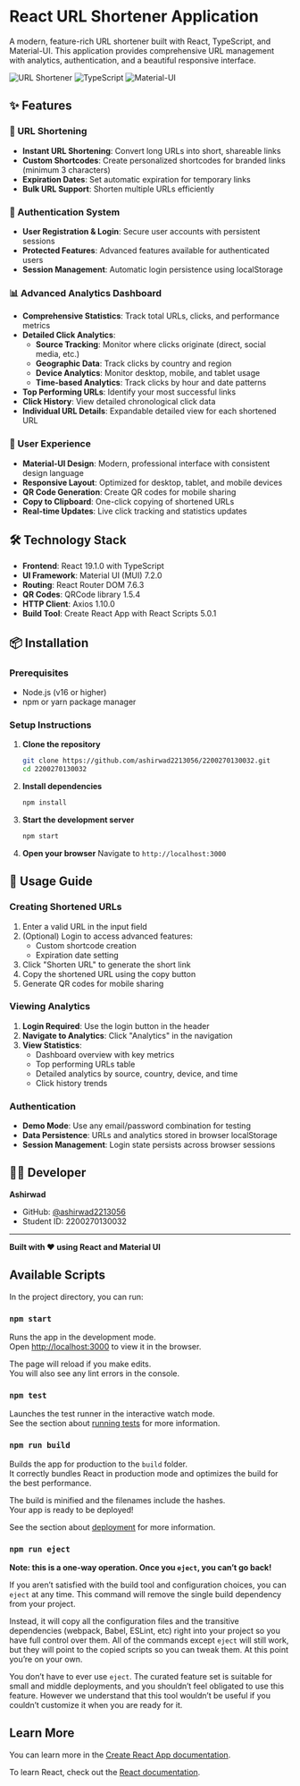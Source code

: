 # React URL Shortener Application

A modern, feature-rich URL shortener built with React, TypeScript, and Material-UI. This application provides comprehensive URL management with analytics, authentication, and a beautiful responsive interface.

![URL Shortener](https://img.shields.io/badge/React-19+-61DAFB?style=for-the-badge&logo=react&logoColor=white)
![TypeScript](https://img.shields.io/badge/TypeScript-4.9+-3178C6?style=for-the-badge&logo=typescript&logoColor=white)
![Material-UI](https://img.shields.io/badge/Material--UI-7+-0081CB?style=for-the-badge&logo=material-ui&logoColor=white)

## ✨ Features

### 🔗 URL Shortening
- **Instant URL Shortening**: Convert long URLs into short, shareable links
- **Custom Shortcodes**: Create personalized shortcodes for branded links (minimum 3 characters)
- **Expiration Dates**: Set automatic expiration for temporary links
- **Bulk URL Support**: Shorten multiple URLs efficiently

### 🔐 Authentication System
- **User Registration & Login**: Secure user accounts with persistent sessions
- **Protected Features**: Advanced features available for authenticated users
- **Session Management**: Automatic login persistence using localStorage

### 📊 Advanced Analytics Dashboard
- **Comprehensive Statistics**: Track total URLs, clicks, and performance metrics
- **Detailed Click Analytics**:
  - **Source Tracking**: Monitor where clicks originate (direct, social media, etc.)
  - **Geographic Data**: Track clicks by country and region
  - **Device Analytics**: Monitor desktop, mobile, and tablet usage
  - **Time-based Analytics**: Track clicks by hour and date patterns
- **Top Performing URLs**: Identify your most successful links
- **Click History**: View detailed chronological click data
- **Individual URL Details**: Expandable detailed view for each shortened URL

### 🎨 User Experience
- **Material-UI Design**: Modern, professional interface with consistent design language
- **Responsive Layout**: Optimized for desktop, tablet, and mobile devices
- **QR Code Generation**: Create QR codes for mobile sharing
- **Copy to Clipboard**: One-click copying of shortened URLs
- **Real-time Updates**: Live click tracking and statistics updates

## 🛠️ Technology Stack

- **Frontend**: React 19.1.0 with TypeScript
- **UI Framework**: Material UI (MUI) 7.2.0
- **Routing**: React Router DOM 7.6.3
- **QR Codes**: QRCode library 1.5.4
- **HTTP Client**: Axios 1.10.0
- **Build Tool**: Create React App with React Scripts 5.0.1

## 📦 Installation

### Prerequisites
- Node.js (v16 or higher)
- npm or yarn package manager

### Setup Instructions

1. **Clone the repository**
   ```bash
   git clone https://github.com/ashirwad2213056/2200270130032.git
   cd 2200270130032
   ```

2. **Install dependencies**
   ```bash
   npm install
   ```

3. **Start the development server**
   ```bash
   npm start
   ```

4. **Open your browser**
   Navigate to `http://localhost:3000`

## 🎯 Usage Guide

### Creating Shortened URLs
1. Enter a valid URL in the input field
2. (Optional) Login to access advanced features:
   - Custom shortcode creation
   - Expiration date setting
3. Click "Shorten URL" to generate the short link
4. Copy the shortened URL using the copy button
5. Generate QR codes for mobile sharing

### Viewing Analytics
1. **Login Required**: Use the login button in the header
2. **Navigate to Analytics**: Click "Analytics" in the navigation
3. **View Statistics**: 
   - Dashboard overview with key metrics
   - Top performing URLs table
   - Detailed analytics by source, country, device, and time
   - Click history trends

### Authentication
- **Demo Mode**: Use any email/password combination for testing
- **Data Persistence**: URLs and analytics stored in browser localStorage
- **Session Management**: Login state persists across browser sessions

## 👨‍💻 Developer

**Ashirwad**
- GitHub: [@ashirwad2213056](https://github.com/ashirwad2213056)
- Student ID: 2200270130032

---

**Built with ❤️ using React and Material UI**

## Available Scripts

In the project directory, you can run:

### `npm start`

Runs the app in the development mode.\
Open [http://localhost:3000](http://localhost:3000) to view it in the browser.

The page will reload if you make edits.\
You will also see any lint errors in the console.

### `npm test`

Launches the test runner in the interactive watch mode.\
See the section about [running tests](https://facebook.github.io/create-react-app/docs/running-tests) for more information.

### `npm run build`

Builds the app for production to the `build` folder.\
It correctly bundles React in production mode and optimizes the build for the best performance.

The build is minified and the filenames include the hashes.\
Your app is ready to be deployed!

See the section about [deployment](https://facebook.github.io/create-react-app/docs/deployment) for more information.

### `npm run eject`

**Note: this is a one-way operation. Once you `eject`, you can’t go back!**

If you aren’t satisfied with the build tool and configuration choices, you can `eject` at any time. This command will remove the single build dependency from your project.

Instead, it will copy all the configuration files and the transitive dependencies (webpack, Babel, ESLint, etc) right into your project so you have full control over them. All of the commands except `eject` will still work, but they will point to the copied scripts so you can tweak them. At this point you’re on your own.

You don’t have to ever use `eject`. The curated feature set is suitable for small and middle deployments, and you shouldn’t feel obligated to use this feature. However we understand that this tool wouldn’t be useful if you couldn’t customize it when you are ready for it.

## Learn More

You can learn more in the [Create React App documentation](https://facebook.github.io/create-react-app/docs/getting-started).

To learn React, check out the [React documentation](https://reactjs.org/).
